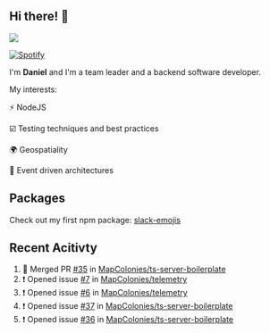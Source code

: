 ## Hi there! 👋

<p>
  <img src="https://github-readme-stats.vercel.app/api?username=syncush&theme=tokyonight">
</p>

[![Spotify](https://novatorem-rust.vercel.app/api/spotify)](https://open.spotify.com/user/syncush)

I'm **Daniel** and I'm a team leader and a backend software developer.

My interests:

⚡ NodeJS

☑️ Testing techniques and best practices

🌍 Geospatiality

🧠 Event driven architectures

## Packages
Check out my first npm package: [slack-emojis](https://www.npmjs.com/package/slack-emojis)

## Recent Acitivty
<!--START_SECTION:activity-->
1. 🎉 Merged PR [#35](https://github.com/MapColonies/ts-server-boilerplate/pull/35) in [MapColonies/ts-server-boilerplate](https://github.com/MapColonies/ts-server-boilerplate)
2. ❗️ Opened issue [#7](https://github.com/MapColonies/telemetry/issues/7) in [MapColonies/telemetry](https://github.com/MapColonies/telemetry)
3. ❗️ Opened issue [#6](https://github.com/MapColonies/telemetry/issues/6) in [MapColonies/telemetry](https://github.com/MapColonies/telemetry)
4. ❗️ Opened issue [#37](https://github.com/MapColonies/ts-server-boilerplate/issues/37) in [MapColonies/ts-server-boilerplate](https://github.com/MapColonies/ts-server-boilerplate)
5. ❗️ Opened issue [#36](https://github.com/MapColonies/ts-server-boilerplate/issues/36) in [MapColonies/ts-server-boilerplate](https://github.com/MapColonies/ts-server-boilerplate)
<!--END_SECTION:activity-->
